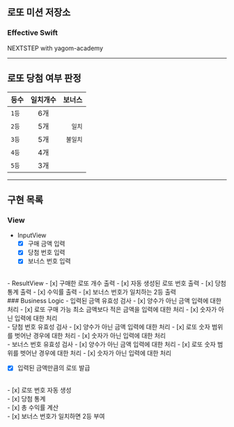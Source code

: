 ## 로또 미션 저장소
### Effective Swift
NEXTSTEP with yagom-academy

---
## 로또 당첨 여부 판정

등수|일치개수|보너스
---|:---:|---:
`1등`|6개|
`2등`|5개|`일치` 
`3등`|5개|`불일치`
`4등`|4개|
`5등`|3개|

---

## 구현 목록

### View
- InputView
    - [x] 구매 금액 입력
    - [x] 당첨 번호 입력
    - [x] 보너스 번호 입력
<br>
- ResultView
    - [x] 구매한 로또 개수 출력
    - [x] 자동 생성된 로또 번호 출력
    - [x] 당첨 통계 출력
    - [x] 수익률 출력
    - [x] 보너스 번호가 일치하는 2등 출력
<br>
### Business Logic
- 입력된 금액 유효성 검사
    - [x] 양수가 아닌 금액 입력에 대한 처리
    - [x] 로또 구매 가능 최소 금액보다 적은 금액을 입력에 대한 처리
    - [x] 숫자가 아닌 입력에 대한 처리
 <br>
- 당첨 번호 유효성 검사
    - [x] 양수가 아닌 금액 입력에 대한 처리
    - [x] 로또 숫자 범위를 벗어난 경우에 대한 처리
    - [x] 숫자가 아닌 입력에 대한 처리
<br>
- 보너스 번호 유효성 검사
    - [x] 양수가 아닌 금액 입력에 대한 처리
    - [x] 로또 숫자 범위를 벗어난 경우에 대한 처리
    - [x] 숫자가 아닌 입력에 대한 처리

<br>

- [x] 입력된 금액만큼의 로또 발급
<br>
- [x] 로또 번호 자동 생성
<br>
- [x] 당첨 통계
<br>
- [x] 총 수익률 계산
<br>
- [x] 보너스 번호가 일치하면 2등 부여